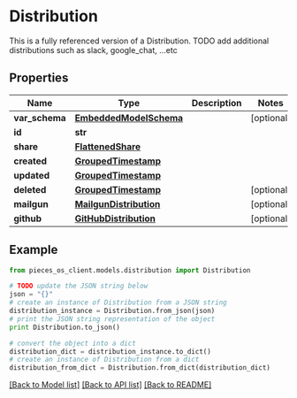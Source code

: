 # Distribution

This is a fully referenced version of a Distribution. TODO add additional distributions such as slack, google_chat, ...etc

## Properties
Name | Type | Description | Notes
------------ | ------------- | ------------- | -------------
**var_schema** | [**EmbeddedModelSchema**](EmbeddedModelSchema.md) |  | [optional] 
**id** | **str** |  | 
**share** | [**FlattenedShare**](FlattenedShare.md) |  | 
**created** | [**GroupedTimestamp**](GroupedTimestamp.md) |  | 
**updated** | [**GroupedTimestamp**](GroupedTimestamp.md) |  | 
**deleted** | [**GroupedTimestamp**](GroupedTimestamp.md) |  | [optional] 
**mailgun** | [**MailgunDistribution**](MailgunDistribution.md) |  | [optional] 
**github** | [**GitHubDistribution**](GitHubDistribution.md) |  | [optional] 

## Example

```python
from pieces_os_client.models.distribution import Distribution

# TODO update the JSON string below
json = "{}"
# create an instance of Distribution from a JSON string
distribution_instance = Distribution.from_json(json)
# print the JSON string representation of the object
print Distribution.to_json()

# convert the object into a dict
distribution_dict = distribution_instance.to_dict()
# create an instance of Distribution from a dict
distribution_from_dict = Distribution.from_dict(distribution_dict)
```
[[Back to Model list]](../README.md#documentation-for-models) [[Back to API list]](../README.md#documentation-for-api-endpoints) [[Back to README]](../README.md)


